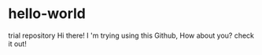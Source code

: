 # hello-world
trial repository
Hi there!
 I 'm trying using this Github, How about you? check it out!
